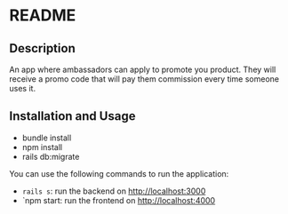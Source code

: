 # README

## Description

An app where ambassadors can apply to promote you product. They will receive a promo code that will pay them commission every time someone uses it.


## Installation and Usage


- bundle install
- npm install
- rails db:migrate

You can use the following commands to run the application:

- `rails s`: run the backend on [http://localhost:3000](http://localhost:3000)
- `npm start: run the frontend on [http://localhost:4000](http://localhost:4000)

